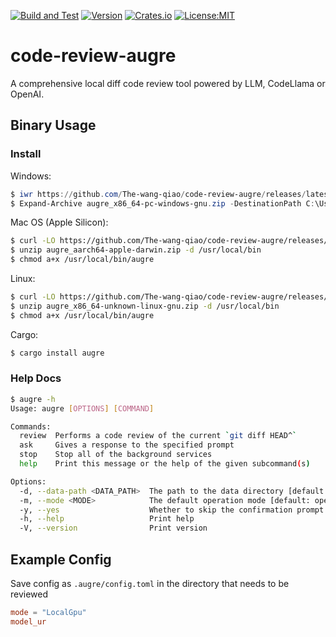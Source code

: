 [![Build and Test](https://github.com/The-wang-qiao/code-review-augre/actions/workflows/build.yml/badge.svg)](https://github.com/The-wang-qiao/code-review-augre/actions/workflows/build.yml)
[![Version](https://img.shields.io/crates/v/augre.svg)](https://crates.io/crates/augre)
[![Crates.io](https://img.shields.io/crates/d/augre?label=crate)](https://crates.io/crates/augre)
[![License:MIT](https://img.shields.io/badge/License-MIT-yellow.svg)](https://opensource.org/licenses/MIT)

# code-review-augre

A comprehensive local diff code review tool powered by LLM, CodeLlama or OpenAI.

## Binary Usage

### Install

Windows:

```powershell
$ iwr https://github.com/The-wang-qiao/code-review-augre/releases/latest/download/augre_x86_64-pc-windows-gnu.zip
$ Expand-Archive augre_x86_64-pc-windows-gnu.zip -DestinationPath C:\Users\%USERNAME%\AppData\Local\Programs\augre
```

Mac OS (Apple Silicon):

```bash
$ curl -LO https://github.com/The-wang-qiao/code-review-augre/releases/latest/download/augre_aarch64-apple-darwin.zip
$ unzip augre_aarch64-apple-darwin.zip -d /usr/local/bin
$ chmod a+x /usr/local/bin/augre
```

Linux:

```bash
$ curl -LO https://github.com/The-wang-qiao/code-review-augre/releases/latest/download/augre_x86_64-unknown-linux-gnu.zip
$ unzip augre_x86_64-unknown-linux-gnu.zip -d /usr/local/bin
$ chmod a+x /usr/local/bin/augre
```

Cargo:

```bash
$ cargo install augre
```

### Help Docs

```bash
$ augre -h
Usage: augre [OPTIONS] [COMMAND]

Commands:
  review  Performs a code review of the current `git diff HEAD^`
  ask     Gives a response to the specified prompt
  stop    Stop all of the background services
  help    Print this message or the help of the given subcommand(s)

Options:
  -d, --data-path <DATA_PATH>  The path to the data directory [default: .augre]
  -m, --mode <MODE>            The default operation mode [default: openai]
  -y, --yes                    Whether to skip the confirmation prompt
  -h, --help                   Print help
  -V, --version                Print version
```

## Example Config

Save config as `.augre/config.toml` in the directory that needs to be reviewed

```toml
mode = "LocalGpu"
model_ur